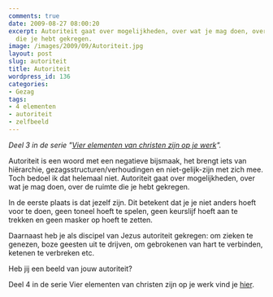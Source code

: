 ```yaml
---
comments: true
date: 2009-08-27 08:00:20
excerpt: Autoriteit gaat over mogelijkheden, over wat je mag doen, over de ruimte
  die je hebt gekregen.
image: /images/2009/09/Autoriteit.jpg
layout: post
slug: autoriteit
title: Autoriteit
wordpress_id: 136
categories:
- Gezag
tags:
- 4 elementen
- autoriteit
- zelfbeeld
---
```


_Deel 3 in de serie "[Vier elementen van christen zijn op je werk](/2009/08/20/identiteit/)"._

Autoriteit is een woord met een negatieve bijsmaak, het brengt iets van hiërarchie, gezagsstructuren/verhoudingen en niet-gelijk-zijn met zich mee. Toch bedoel ik dat helemaal niet. Autoriteit gaat over mogelijkheden, over wat je mag doen, over de ruimte die je hebt gekregen.

In de eerste plaats is dat jezelf zijn. Dit betekent dat je je niet anders hoeft voor te doen, geen toneel hoeft te spelen, geen keurslijf hoeft aan te trekken en geen masker op hoeft te zetten. 

Daarnaast heb je als discipel van Jezus autoriteit gekregen: om zieken te genezen, boze geesten uit te drijven, om gebrokenen van hart te verbinden, ketenen te verbreken etc.

Heb jij een beeld van jouw autoriteit?

Deel 4 in de serie Vier elementen van christen zijn op je werk vind je [hier](/2009/08/31/vrijmoedigheid/).